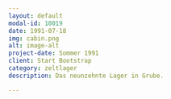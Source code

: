 ```yaml
---
layout: default
modal-id: 10019
date: 1991-07-18
img: cabin.png
alt: image-alt
project-date: Sommer 1991
client: Start Bootstrap
category: zeltlager
description: Das neunzehnte Lager in Grube.

---
```

